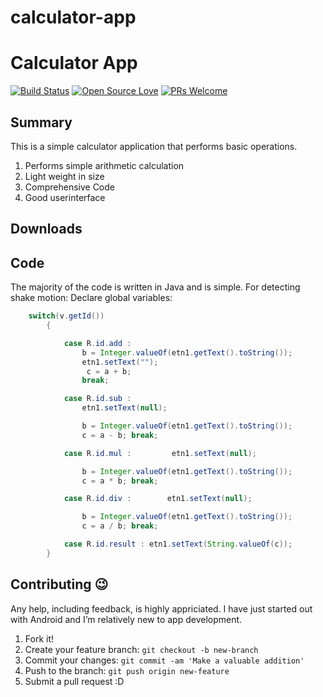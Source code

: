 # calculator-app

# Calculator App

[![Build Status](https://semaphoreapp.com/api/v1/projects/d4cca506-99be-44d2-b19e-176f36ec8cf1/128505/badge.svg)](https://nachiketavadera.github.io/Flashlight)
[![Open Source Love](https://badges.frapsoft.com/os/v2/open-source.svg?v=102)](https://github.com/NachiketaVadera/Flashlight)
[![PRs Welcome](https://img.shields.io/badge/PRs-welcome-brightgreen.svg?style=flat-square)](http://makeapullrequest.com)

## Summary

This is a simple calculator application that performs basic operations.

<ol>
    <li>Performs simple arithmetic calculation</li>
    <li>Light weight in size</li>
    <li>Comprehensive Code</li>
    <li>Good userinterface</li>
</ol>

## Downloads

## Code

The majority of the code is written in Java and is simple. For detecting shake motion:
Declare global variables:

```java
    switch(v.getId())
        {

            case R.id.add :
                b = Integer.valueOf(etn1.getText().toString());
                etn1.setText("");
                 c = a + b;
                break;

            case R.id.sub :
                etn1.setText(null);

                b = Integer.valueOf(etn1.getText().toString());
                c = a - b; break;

            case R.id.mul :         etn1.setText(null);

                b = Integer.valueOf(etn1.getText().toString());
                c = a * b; break;

            case R.id.div :        etn1.setText(null);

                b = Integer.valueOf(etn1.getText().toString());
                c = a / b; break;

            case R.id.result : etn1.setText(String.valueOf(c));
        }
```

## Contributing :wink:

Any help, including feedback, is highly appriciated. I have just started out with Android and I’m relatively new to app development.

1. Fork it!
2. Create your feature branch: `git checkout -b new-branch`
3. Commit your changes: `git commit -am 'Make a valuable addition'`
4. Push to the branch: `git push origin new-feature`
5. Submit a pull request :D
